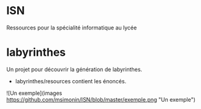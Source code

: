 ISN
===

Ressources pour la spécialité informatique au lycée

# labyrinthes 

  Un projet pour découvrir la génération de labyrinthes.
  * labyrinthes/resources contient les énoncés.

![Un exemple](images https://github.com/msimonin/ISN/blob/master/exemple.png "Un exemple")
